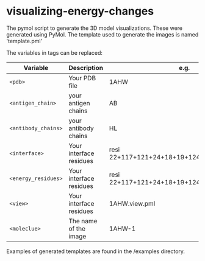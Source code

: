 # visualizing-energy-changes

The pymol script to generate the 3D model visualizations. These were generated using PyMol. The template used to generate the images is named 'template.pml'

The variables in tags can be replaced:


| Variable          | Description             | e.g.                                        |
|-------------------|-------------------------|---------------------------------------------|
| `<pdb>`             | Your PDB file           | 1AHW                                        |
| `<antigen_chain>`   | your antigen chains     | AB                                          |
| `<antibody_chains>` | your antibody chains    | HL                                          |
| `<interface>`       | Your interface residues | resi 22+117+121+24+18+19+124+13+113+125+129 |
| `<energy_residues>` | Your interface residues | resi 22+117+121+24+18+19+124+13+113+125+129 |
| `<view>`            | Your interface residues | 1AHW.view.pml                               |
| `<moleclue>`        | The name of the image   | 1AHW-1                                      |

Examples of generated templates are found in the /examples directory.

